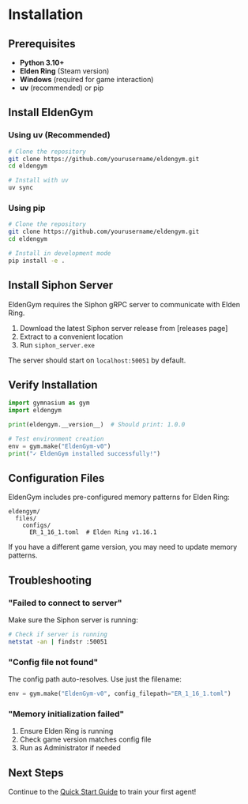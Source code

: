 # Installation

## Prerequisites

- **Python 3.10+**
- **Elden Ring** (Steam version)
- **Windows** (required for game interaction)
- **uv** (recommended) or pip

## Install EldenGym

### Using uv (Recommended)

```bash
# Clone the repository
git clone https://github.com/yourusername/eldengym.git
cd eldengym

# Install with uv
uv sync
```

### Using pip

```bash
# Clone the repository
git clone https://github.com/yourusername/eldengym.git
cd eldengym

# Install in development mode
pip install -e .
```

## Install Siphon Server

EldenGym requires the Siphon gRPC server to communicate with Elden Ring.

1. Download the latest Siphon server release from [releases page]
2. Extract to a convenient location
3. Run `siphon_server.exe`

The server should start on `localhost:50051` by default.

## Verify Installation

```python
import gymnasium as gym
import eldengym

print(eldengym.__version__)  # Should print: 1.0.0

# Test environment creation
env = gym.make("EldenGym-v0")
print("✓ EldenGym installed successfully!")
```

## Configuration Files

EldenGym includes pre-configured memory patterns for Elden Ring:

```
eldengym/
  files/
    configs/
      ER_1_16_1.toml  # Elden Ring v1.16.1
```

If you have a different game version, you may need to update memory patterns.

## Troubleshooting

### "Failed to connect to server"

Make sure the Siphon server is running:
```bash
# Check if server is running
netstat -an | findstr :50051
```

### "Config file not found"

The config path auto-resolves. Use just the filename:
```python
env = gym.make("EldenGym-v0", config_filepath="ER_1_16_1.toml")
```

### "Memory initialization failed"

1. Ensure Elden Ring is running
2. Check game version matches config file
3. Run as Administrator if needed

## Next Steps

Continue to the [Quick Start Guide](quickstart.md) to train your first agent!
